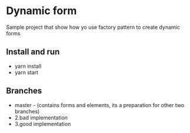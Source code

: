 # Dynamic form

Sample project that show how yo use factory pattern to create dynamic forms

## Install and run

- yarn install
- yarn start

## Branches

- master - (contains forms and elements, its a preparation for other two branches)
- 2.bad implementation
- 3.good implementation
